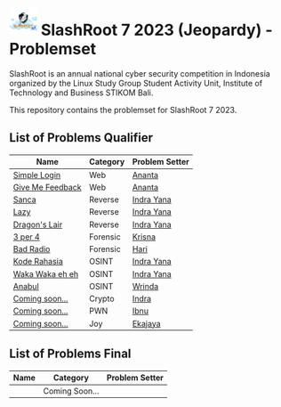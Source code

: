 # <img src="images/logo.png" height="50"> SlashRoot 7 2023 (Jeopardy) - Problemset

SlashRoot is an annual national cyber security competition in Indonesia organized by the Linux Study Group Student Activity Unit, Institute of Technology and Business STIKOM Bali.

This repository contains the problemset for SlashRoot 7 2023.

## List of Problems Qualifier

|Name                   | Category    |Problem Setter     |
|-----------------------|---------------|----------------------------|
| [Simple Login](https://github.com/Kelompok-Studi-Linux-Stikom-Bali/soal-slashroot-7/tree/master/penyisihan/web/simple-login) | Web | [Ananta](https://github.com/AnantaWeda) |
| [Give Me Feedback](https://github.com/Kelompok-Studi-Linux-Stikom-Bali/soal-slashroot-7/tree/master/penyisihan/web/give-me-feedback) | Web | [Ananta](https://github.com/AnantaWeda) |
| [Sanca](https://github.com/Kelompok-Studi-Linux-Stikom-Bali/soal-slashroot-7/tree/master/penyisihan/reverse/sanca) | Reverse | [Indra Yana](https://github.com/indrayyana) |
| [Lazy](https://github.com/Kelompok-Studi-Linux-Stikom-Bali/soal-slashroot-7/tree/master/penyisihan/reverse/lazy) | Reverse | [Indra Yana](https://github.com/indrayyana) |
| [Dragon's Lair](https://github.com/Kelompok-Studi-Linux-Stikom-Bali/soal-slashroot-7/tree/master/penyisihan/reverse/dragons_lair) | Reverse | [Indra Yana](https://github.com/indrayyana) |
| [3 per 4](https://github.com/Kelompok-Studi-Linux-Stikom-Bali/soal-slashroot-7/tree/master/penyisihan/forensics/3%20per%204) | Forensic | [Krisna](https://github.com/wiranatakrisna) |
| [Bad Radio](https://github.com/Kelompok-Studi-Linux-Stikom-Bali/soal-slashroot-7/tree/master/penyisihan/forensics/bad-radio) | Forensic | [Hari](https://github.com/gedehari) |
| [Kode Rahasia](https://github.com/Kelompok-Studi-Linux-Stikom-Bali/soal-slashroot-7/tree/master/penyisihan/OSINT/kode_rahasia) | OSINT | [Indra Yana](https://github.com/indrayyana) |
| [Waka Waka eh eh](https://github.com/Kelompok-Studi-Linux-Stikom-Bali/soal-slashroot-7/tree/master/penyisihan/OSINT/waka_waka_eh_eh) | OSINT | [Indra Yana](https://github.com/indrayyana) |
| [Anabul](https://github.com/Kelompok-Studi-Linux-Stikom-Bali/soal-slashroot-7/tree/master/penyisihan/OSINT/anabul) | OSINT | [Wrinda](https://github.com/WrindaWaneswari) |
| [Coming soon...](https://github.com/Kelompok-Studi-Linux-Stikom-Bali/soal-slashroot-7/tree/master/penyisihan/crypto/) | Crypto | [Indra](https://github.com/MockingjayIndra) |
| [Coming soon...](https://github.com/Kelompok-Studi-Linux-Stikom-Bali/soal-slashroot-7/tree/master/penyisihan/PWN/) | PWN | [Ibnu](https://github.com/ibnudz) |
| [Coming soon...](https://github.com/Kelompok-Studi-Linux-Stikom-Bali/soal-slashroot-7/tree/master/penyisihan/PWN/) | Joy | [Ekajaya](https://github.com/ekajaya740) |

## List of Problems Final

|Name                   | Category    |Problem Setter     |
|-----------------------|---------------|----------------------------|
| |Coming Soon... | |
